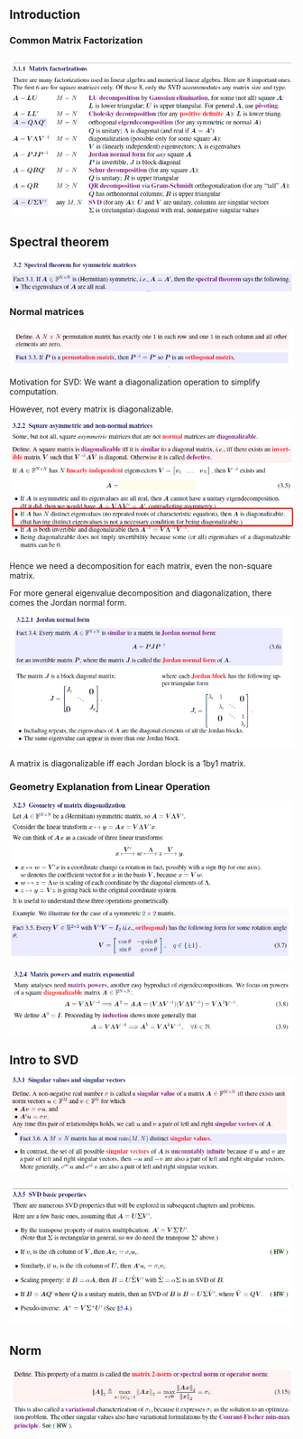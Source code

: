 ## Introduction

### Common Matrix Factorization

![image-20230910073347631](asset/image-20230910073347631.png)

## Spectral theorem

![image-20230910230424646](asset/image-20230910230424646.png)

### Normal matrices

![image-20230910232425489](asset/image-20230910232425489.png)



Motivation for SVD: We want a diagonalization operation to simplify computation.

However, not every matrix is diagonalizable.

![image-20230910235846385](asset/image-20230910235846385.png)

Hence we need a decomposition for each matrix, even the non-square matrix.

For more general eigenvalue decomposition and diagonalization, there comes the Jordan normal form.

![image-20230911000500826](asset/image-20230911000500826.png)

A matrix is diagonalizable iff each Jordan block is a 1by1 matrix.

### Geometry Explanation from Linear Operation

![image-20230911002024978](asset/image-20230911002024978.png)

![image-20230911010544956](asset/image-20230911010544956.png)

## Intro to SVD

![image-20230911010654143](asset/image-20230911010654143.png)

![image-20230911094040605](asset/image-20230911094040605.png)

## Norm

![image-20230911094109154](asset/image-20230911094109154.png)













